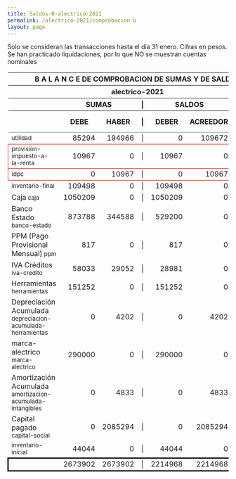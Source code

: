 ```yaml
--- 
title: Saldos-B-alectrico-2021
permalink: /alectrico-2021/comprobacion b 
layout: page
--- 
```



Solo se consideran las transacciones hasta el día 31	enero.
Cifras en pesos.
Se han practicado liquidaciones, por lo que NO se muestran cuentas nominales
<table rules='groups'>
<style> tfoot {  border: 3px solid black;  } </style> 
<thead><th colspan='7'> B A L A N C E  DE COMPROBACION DE SUMAS Y DE SALDOS </th> </thead>
<thead> <th colspan='7'> alectrico-2021</th></thead>
<thead> <th> </th> <th align='center' colspan= '2'>SUMAS</th> <th>|</th> <th align='center' colspan='2'>SALDOS</th> <th rowspan='2' > Errores </th> </thead>
<thead> <th></th>  <th>DEBE</th> <th>HABER</th> <th>|</th> <th>DEBER</th> <th>ACREEDOR</th> <th>A Corregir </th> </thead>
<tbody>
<tr>
<td><small> utilidad </small> </td> <td align='right'>85294</td> <td align='right'>194966</td> <td align='right'> | </td> <td align='right'> 0</td> <td align='right'>109672</td>
</tr>
<tr style=' background: #fff; border: 1px solid red;'>
<td><small>provision-impuesto-a-la-renta</small> </td> <td align='right'>10967</td> <td align='right'>0</td> <td> | </td> <td align='right'> 10967</td> <td align='right'>0</td> </tr>
<tr style=' background: #fff; border: 1px solid red;'>
<td><small>idpc</small> </td> <td align='right'>0</td> <td align='right'>10967</td> <td> | </td> <td align='right'> 0</td> <td align='right'>10967</td> </tr>
<tr>
<td><small> inventario-final </small> </td> <td align='right'>109498</td> <td align='right'>0</td> <td align='right'> | </td> <td align='right'> 109498</td> <td align='right'>0</td>
</tr>
<tr>
<td>Caja<small> caja </small> </td> <td align='right'>1050209</td> <td align='right'>0</td> <td align='right'> | </td> <td align='right'> 1050209</td> <td align='right'>0</td>
</tr>
<tr>
<td>Banco Estado<small> banco-estado </small> </td> <td align='right'>873788</td> <td align='right'>344588</td> <td align='right'> | </td> <td align='right'> 529200</td> <td align='right'>0</td>
</tr>
<tr>
<td>PPM (Pago Provisional Mensual)<small> ppm </small> </td> <td align='right'>817</td> <td align='right'>0</td> <td align='right'> | </td> <td align='right'> 817</td> <td align='right'>0</td>
</tr>
<tr>
<td>IVA Créditos<small> iva-credito </small> </td> <td align='right'>58033</td> <td align='right'>29052</td> <td align='right'> | </td> <td align='right'> 28981</td> <td align='right'>0</td>
</tr>
<tr>
<td>Herramientas<small> herramientas </small> </td> <td align='right'>151252</td> <td align='right'>0</td> <td align='right'> | </td> <td align='right'> 151252</td> <td align='right'>0</td>
</tr>
<tr>
<td>Depreciación Acumulada<small> depreciacion-acumulada-herramientas </small> </td> <td align='right'>0</td> <td align='right'>4202</td> <td align='right'> | </td> <td align='right'> 0</td> <td align='right'>4202</td>
</tr>
<tr>
<td>marca-alectrico<small> marca-alectrico </small> </td> <td align='right'>290000</td> <td align='right'>0</td> <td align='right'> | </td> <td align='right'> 290000</td> <td align='right'>0</td>
</tr>
<tr>
<td>Amortización Acumulada<small> amortizacion-acumulada-intangibles </small> </td> <td align='right'>0</td> <td align='right'>4833</td> <td align='right'> | </td> <td align='right'> 0</td> <td align='right'>4833</td>
</tr>
<tr>
<td>Capital pagado<small> capital-social </small> </td> <td align='right'>0</td> <td align='right'>2085294</td> <td align='right'> | </td> <td align='right'> 0</td> <td align='right'>2085294</td>
</tr>
<tr>
<td><small> inventario-inicial </small> </td> <td align='right'>44044</td> <td align='right'>0</td> <td align='right'> | </td> <td align='right'> 44044</td> <td align='right'>0</td>
</tr>
</tbody>
<tfoot>
<tr> <td></td> <td align='right'>2673902</td> <td align='right'>2673902</td><td> | </td> <td align='right'>2214968</td> <td align='right'>2214968</td> </tr>
</tfoot>
</table>
